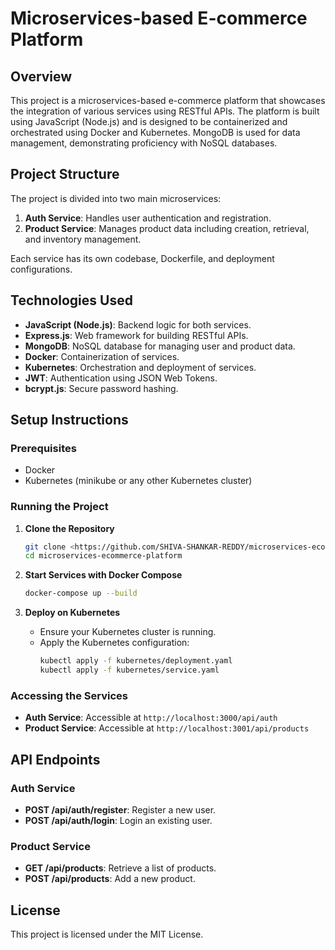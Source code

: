 
# Microservices-based E-commerce Platform

## Overview

This project is a microservices-based e-commerce platform that showcases the integration of various services using RESTful APIs. The platform is built using JavaScript (Node.js) and is designed to be containerized and orchestrated using Docker and Kubernetes. MongoDB is used for data management, demonstrating proficiency with NoSQL databases.

## Project Structure

The project is divided into two main microservices:
1. **Auth Service**: Handles user authentication and registration.
2. **Product Service**: Manages product data including creation, retrieval, and inventory management.

Each service has its own codebase, Dockerfile, and deployment configurations.

## Technologies Used

- **JavaScript (Node.js)**: Backend logic for both services.
- **Express.js**: Web framework for building RESTful APIs.
- **MongoDB**: NoSQL database for managing user and product data.
- **Docker**: Containerization of services.
- **Kubernetes**: Orchestration and deployment of services.
- **JWT**: Authentication using JSON Web Tokens.
- **bcrypt.js**: Secure password hashing.

## Setup Instructions

### Prerequisites

- Docker
- Kubernetes (minikube or any other Kubernetes cluster)

### Running the Project

1. **Clone the Repository**
   ```bash
   git clone <https://github.com/SHIVA-SHANKAR-REDDY/microservices-ecommerce-platform/>
   cd microservices-ecommerce-platform
   ```

2. **Start Services with Docker Compose**
   ```bash
   docker-compose up --build
   ```

3. **Deploy on Kubernetes**
   - Ensure your Kubernetes cluster is running.
   - Apply the Kubernetes configuration:
     ```bash
     kubectl apply -f kubernetes/deployment.yaml
     kubectl apply -f kubernetes/service.yaml
     ```

### Accessing the Services

- **Auth Service**: Accessible at `http://localhost:3000/api/auth`
- **Product Service**: Accessible at `http://localhost:3001/api/products`

## API Endpoints

### Auth Service

- **POST /api/auth/register**: Register a new user.
- **POST /api/auth/login**: Login an existing user.

### Product Service

- **GET /api/products**: Retrieve a list of products.
- **POST /api/products**: Add a new product.

## License

This project is licensed under the MIT License.
